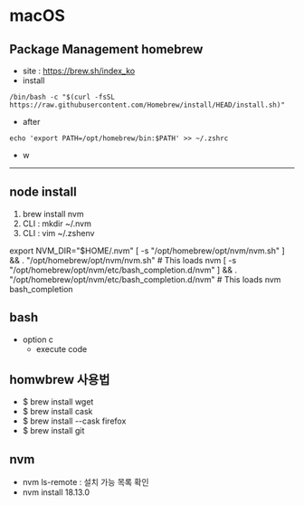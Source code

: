 # macOS

## Package Management homebrew

- site : https://brew.sh/index_ko
- install

```
/bin/bash -c "$(curl -fsSL https://raw.githubusercontent.com/Homebrew/install/HEAD/install.sh)"

```

- after

```
echo 'export PATH=/opt/homebrew/bin:$PATH' >> ~/.zshrc
```

- w

---

## node install

1. brew install nvm
2. CLI : mkdir ~/.nvm
3. CLI : vim ~/.zshenv

export NVM_DIR="$HOME/.nvm"
[ -s "/opt/homebrew/opt/nvm/nvm.sh" ] && \. "/opt/homebrew/opt/nvm/nvm.sh" # This loads nvm
[ -s "/opt/homebrew/opt/nvm/etc/bash_completion.d/nvm" ] && \. "/opt/homebrew/opt/nvm/etc/bash_completion.d/nvm" # This loads nvm bash_completion

## bash

- option c
  - execute code

## homwbrew 사용법

- $ brew install wget
- $ brew install cask
- $ brew install --cask firefox
- $ brew install git

## nvm

- nvm ls-remote : 설치 가능 목록 확인
- nvm install 18.13.0
